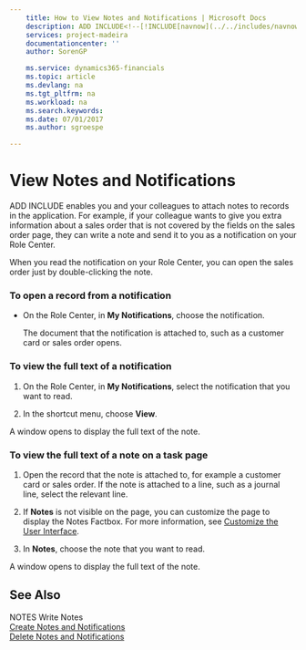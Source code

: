 ```yaml
---
    title: How to View Notes and Notifications | Microsoft Docs
    description: ADD INCLUDE<!--[!INCLUDE[navnow](../../includes/navnow_md.md)]--> enables you and your colleagues to attach notes to records in the application. For example, if your colleague wants to give you extra information about a sales order that is not covered by the fields on the sales order page, they can write a note and send it to you as a notification on your Role Center.
    services: project-madeira
    documentationcenter: ''
    author: SorenGP

    ms.service: dynamics365-financials
    ms.topic: article
    ms.devlang: na
    ms.tgt_pltfrm: na
    ms.workload: na
    ms.search.keywords:
    ms.date: 07/01/2017
    ms.author: sgroespe

---
```

# View Notes and Notifications
ADD INCLUDE<!--[!INCLUDE[navnow](../../includes/navnow_md.md)]--> enables you and your colleagues to attach notes to records in the application. For example, if your colleague wants to give you extra information about a sales order that is not covered by the fields on the sales order page, they can write a note and send it to you as a notification on your Role Center.  
  
 When you read the notification on your Role Center, you can open the sales order just by double-clicking the note.  
  
### To open a record from a notification  
  
-   On the Role Center, in **My Notifications**, choose the notification.  
  
     The document that the notification is attached to, such as a customer card or sales order opens.  
  
### To view the full text of a notification  
  
1.  On the Role Center, in **My Notifications**, select the notification that you want to read.  
  
2.  In the shortcut menu, choose **View**.  
  
 A window opens to display the full text of the note.  
  
### To view the full text of a note on a task page  
  
1.  Open the record that the note is attached to, for example a customer card or sales order. If the note is attached to a line, such as a journal line, select the relevant line.  
  
2.  If **Notes** is not visible on the page, you can customize the page to display the Notes Factbox. For more information, see [Customize the User Interface](../FullExperience/customize-the-user-interface.md).  
  
3.  In **Notes**, choose the note that you want to read.  
  
 A window opens to display the full text of the note.  
  
## See Also  
 NOTES Write Notes   
 [Create Notes and Notifications](../FullExperience/how-to-create-notes-and-notifications.md)   
 [Delete Notes and Notifications](../FullExperience/how-to-delete-notes-and-notifications.md)